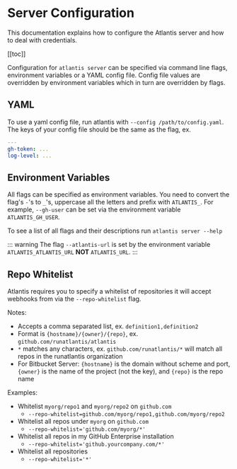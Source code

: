 # Server Configuration
This documentation explains how to configure the Atlantis server and how to deal
with credentials.

[[toc]]

Configuration for `atlantis server` can be specified via command line flags, environment variables or a YAML config file.
Config file values are overridden by environment variables which in turn are overridden by flags.

## YAML
To use a yaml config file, run atlantis with `--config /path/to/config.yaml`.
The keys of your config file should be the same as the flag, ex.
```yaml
---
gh-token: ...
log-level: ...
```

## Environment Variables
All flags can be specified as environment variables. You need to convert the flag's `-`'s to `_`'s, uppercase all the letters and prefix with `ATLANTIS_`.
For example, `--gh-user` can be set via the environment variable `ATLANTIS_GH_USER`.

To see a list of all flags and their descriptions run `atlantis server --help`

::: warning
The flag `--atlantis-url` is set by the environment variable `ATLANTIS_ATLANTIS_URL` **NOT** `ATLANTIS_URL`.
:::

## Repo Whitelist
Atlantis requires you to specify a whitelist of repositories it will accept webhooks from via the `--repo-whitelist` flag.

Notes:
* Accepts a comma separated list, ex. `definition1,definition2`
* Format is `{hostname}/{owner}/{repo}`, ex. `github.com/runatlantis/atlantis`
* `*` matches any characters, ex. `github.com/runatlantis/*` will match all repos in the runatlantis organization
* For Bitbucket Server: `{hostname}` is the domain without scheme and port, `{owner}` is the name of the project (not the key), and `{repo}` is the repo name

Examples:
* Whitelist `myorg/repo1` and `myorg/repo2` on `github.com`
  * `--repo-whitelist=github.com/myorg/repo1,github.com/myorg/repo2`
* Whitelist all repos under `myorg` on `github.com`
  * `--repo-whitelist='github.com/myorg/*'`
* Whitelist all repos in my GitHub Enterprise installation
  * `--repo-whitelist='github.yourcompany.com/*'`
* Whitelist all repositories
  * `--repo-whitelist='*'`
